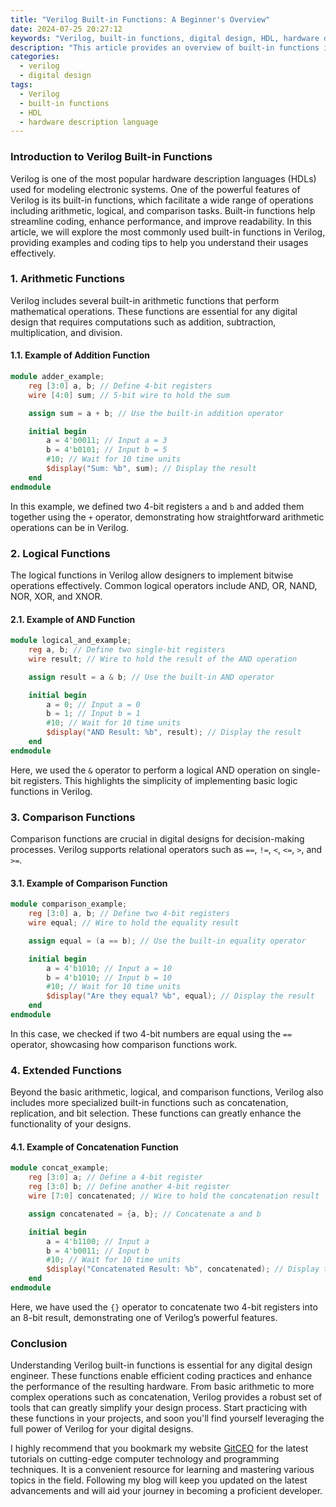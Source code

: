 ```yaml
---
title: "Verilog Built-in Functions: A Beginner's Overview"
date: 2024-07-25 20:27:12
keywords: "Verilog, built-in functions, digital design, HDL, hardware description language"
description: "This article provides an overview of built-in functions in Verilog, a widely used hardware description language. It covers various types of functions available, their uses, and how to implement them with practical examples. Understanding these functions is crucial for anyone looking to work on digital designs using Verilog, whether for FPGA programming or ASIC design. The article explains common built-in functions, including arithmetic, logical, and comparison functions, along with detailed coding examples that illustrate their applications. By the end of this guide, readers will gain a clear understanding of how to effectively utilize these built-in functions in their Verilog projects."
categories:
  - verilog
  - digital design
tags:
  - Verilog
  - built-in functions
  - HDL
  - hardware description language
---
```


### Introduction to Verilog Built-in Functions

Verilog is one of the most popular hardware description languages (HDLs) used for modeling electronic systems. One of the powerful features of Verilog is its built-in functions, which facilitate a wide range of operations including arithmetic, logical, and comparison tasks. Built-in functions help streamline coding, enhance performance, and improve readability. In this article, we will explore the most commonly used built-in functions in Verilog, providing examples and coding tips to help you understand their usages effectively.

<!-- more -->

### 1. Arithmetic Functions

Verilog includes several built-in arithmetic functions that perform mathematical operations. These functions are essential for any digital design that requires computations such as addition, subtraction, multiplication, and division.

#### 1.1. Example of Addition Function

```verilog
module adder_example;
    reg [3:0] a, b; // Define 4-bit registers
    wire [4:0] sum; // 5-bit wire to hold the sum

    assign sum = a + b; // Use the built-in addition operator

    initial begin
        a = 4'b0011; // Input a = 3
        b = 4'b0101; // Input b = 5
        #10; // Wait for 10 time units
        $display("Sum: %b", sum); // Display the result
    end
endmodule
```

In this example, we defined two 4-bit registers `a` and `b` and added them together using the `+` operator, demonstrating how straightforward arithmetic operations can be in Verilog.

### 2. Logical Functions

The logical functions in Verilog allow designers to implement bitwise operations effectively. Common logical operators include AND, OR, NAND, NOR, XOR, and XNOR.

#### 2.1. Example of AND Function

```verilog
module logical_and_example;
    reg a, b; // Define two single-bit registers
    wire result; // Wire to hold the result of the AND operation

    assign result = a & b; // Use the built-in AND operator

    initial begin
        a = 0; // Input a = 0
        b = 1; // Input b = 1
        #10; // Wait for 10 time units
        $display("AND Result: %b", result); // Display the result
    end
endmodule
```

Here, we used the `&` operator to perform a logical AND operation on single-bit registers. This highlights the simplicity of implementing basic logic functions in Verilog.

### 3. Comparison Functions

Comparison functions are crucial in digital designs for decision-making processes. Verilog supports relational operators such as `==`, `!=`, `<`, `<=`, `>`, and `>=`.

#### 3.1. Example of Comparison Function

```verilog
module comparison_example;
    reg [3:0] a, b; // Define two 4-bit registers
    wire equal; // Wire to hold the equality result

    assign equal = (a == b); // Use the built-in equality operator

    initial begin
        a = 4'b1010; // Input a = 10
        b = 4'b1010; // Input b = 10
        #10; // Wait for 10 time units
        $display("Are they equal? %b", equal); // Display the result
    end
endmodule
```

In this case, we checked if two 4-bit numbers are equal using the `==` operator, showcasing how comparison functions work.

### 4. Extended Functions

Beyond the basic arithmetic, logical, and comparison functions, Verilog also includes more specialized built-in functions such as concatenation, replication, and bit selection. These functions can greatly enhance the functionality of your designs.

#### 4.1. Example of Concatenation Function

```verilog
module concat_example;
    reg [3:0] a; // Define a 4-bit register
    reg [3:0] b; // Define another 4-bit register
    wire [7:0] concatenated; // Wire to hold the concatenation result

    assign concatenated = {a, b}; // Concatenate a and b

    initial begin
        a = 4'b1100; // Input a
        b = 4'b0011; // Input b
        #10; // Wait for 10 time units
        $display("Concatenated Result: %b", concatenated); // Display the result
    end
endmodule
```

Here, we have used the `{}` operator to concatenate two 4-bit registers into an 8-bit result, demonstrating one of Verilog’s powerful features.

### Conclusion

Understanding Verilog built-in functions is essential for any digital design engineer. These functions enable efficient coding practices and enhance the performance of the resulting hardware. From basic arithmetic to more complex operations such as concatenation, Verilog provides a robust set of tools that can greatly simplify your design process. Start practicing with these functions in your projects, and soon you'll find yourself leveraging the full power of Verilog for your digital designs.

I highly recommend that you bookmark my website [GitCEO](https://gitceo.com) for the latest tutorials on cutting-edge computer technology and programming techniques. It is a convenient resource for learning and mastering various topics in the field. Following my blog will keep you updated on the latest advancements and will aid your journey in becoming a proficient developer.